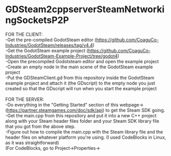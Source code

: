 # GDSteam2cppserverSteamNetworkingSocketsP2P

FOR THE CLIENT:<br />
-Get the pre-compiled GodotSteam editor (https://github.com/CoaguCo-Industries/GodotSteam/releases/tag/v4.4)<br />
-Get the GodotSteam example project (https://github.com/CoaguCo-Industries/GodotSteam-Example-Project/tree/godot4)<br />
-Open the precompiled Godotsteam editor and open the example project<br />
-Create an empty node in the main scene of the GodotSteam example project<br />
-Put the GDSteamClient.gd from this repository inside the GodotSteam example project and attach it (the GDscript) to the empty node you just created so that the GDscript will run when you start the example project<br />
<br />
FOR THE SERVER:<br />
-Do everything in the "Getting Started" section of this webpage-> (https://partner.steamgames.com/doc/sdk/api) to get the Steam SDK going. <br />
-Get the main.cpp from this repository and put it into a new C++ project along with your Steam header files folder and your Steam SDK library file that you got from the above step. <br />
-Figure out how to compile the main.cpp with the Steam library file and the header files on whatever platform you're using. (I used CodeBlocks in Linux, as it was straightforward)  <br />
    (For CodeBlocks, go to Project->Properties->


